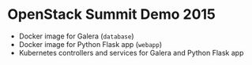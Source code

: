 # OpenStack Summit Demo 2015

- Docker image for Galera (`database`)
- Docker image for Python Flask app (`webapp`)
- Kubernetes controllers and services for Galera and Python Flask app